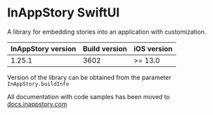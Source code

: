 # InAppStory SwiftUI

A library for embedding stories into an application with customization.

| InAppStory version | Build version | iOS version |
|--------------------|---------------|-------------|
| 1.25.1             | 3602          | >= 13.0     |

Version of the library can be obtained from the parameter `InAppStory.buildInfo`

All documentation with code samples has been moved to [docs.inappstory.com](https://docs.inappstory.com/sdk-guides/ios/how-to-get-started.html)
